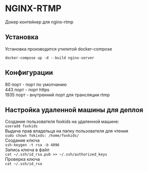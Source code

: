 # NGINX-RTMP 

Докер контейнер для nginx-rtmp

## Установка

Установка производится утилитой docker-compose

`docker-compose up -d --build nginx-server`

## Конфигурации

80 порт - порт по умолчанию  
443 порт - порт https  
1935 порт - внутренний порт для трансляции rtmp

## Настройка удаленной машины для деплоя 
Создание пользователя foxkids на удаленной машине:  
`useradd foxkids`  
Выдача прав владельца на папку пользователя для чтения  
`sudo chown fokixds: /home/foxkids/`  
Создание ключа  
`ssh-keygen -t rsa -b 4096`  
Запись ключа в файл  
`cat ~/.ssh/id_rsa.pub >> ~/.ssh/authorized_keys`  
Проверка ключа  
`cat ~/.ssh/id_rsa`  

